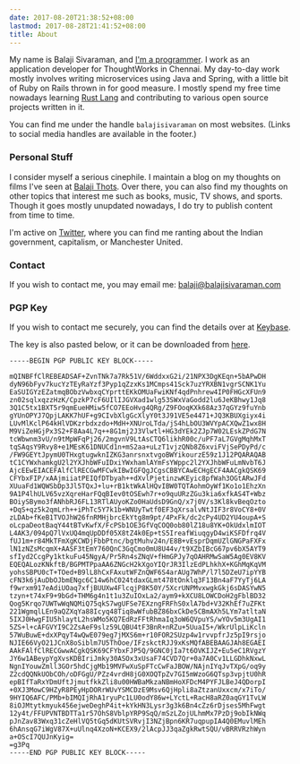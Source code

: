 ```yaml
---
date: 2017-08-20T21:38:52+08:00
lastmod: 2017-08-28T21:41:52+08:00
title: About
---
```


My name is Balaji Sivaraman, and [I'm a
programmer](https://github.com/balajisivaraman/). I work as an
application developer for ThoughtWorks in Chennai. My day-to-day work
mostly involves writing microservices using Java and Spring, with a
little bit of Ruby on Rails thrown in for good measure. I mostly spend
my free time nowadays learning [Rust Lang](https://www.rust-lang.org/)
and contributing to various open source projects written in it.

You can find me under the handle `balajisivaraman` on most websites.
(Links to social media handles are available in the footer.)

### Personal Stuff

I consider myself a serious cinephile. I maintain a blog on my
thoughts on films I've seen at [Balaji
Thots](https://www.balajithots.com). Over there, you can also find my
thoughts on other topics that interest me such as books, music, TV
shows, and sports. Though it goes mostly unupdated nowadays, I do try
to publish content from time to time.

I'm active on [Twitter](https://twitter.com/balajisivaraman), where
you can find me ranting about the Indian government, capitalism, or
Manchester United.

### Contact

If you wish to contact me, you may email me:
[balaji@balajisivaraman.com](mailto:balaji@balajisivaraman.com)

### PGP Key

If you wish to contact me securely, you can find the details over at
[Keybase](https://keybase.io/balajisivaraman).

The key is also pasted below, or it can be downloaded from
[here](../balajisivaraman.asc).

```pgp
-----BEGIN PGP PUBLIC KEY BLOCK-----

mQINBFfClREBEADSAF+ZvnTNk7a7Rk51V/6WddxxG2i/21NPX3DgKEqn+5bAPwDH
dyN96bFyv7kucYzTEyRaYzf3Pyp1qZzxKs1MCmps41Sck7uzYRXBN1vgrSCNK1Yu
EaSUIGYzEZatmqBObzVwbxqCYprttEKkOMUaFwiKNf4qdPnhrew4IP0FHGcXFUn9
zn02sqlxqzzHzK/CpzkP7cF6UIlIJGVXad1wlg53SWxVaGodd2lu6JeKBhwy1Jq8
3Q1C5tx1BXT5r9qmEueHMiw5fCO7EEoHvg4QRg/Z9FOoqKXk68Az37qGYz9fuYnb
gYUnOPYJ7QpjLAKK7hUF+g9CIvbXlgGcXlyY0t3J91VE5e4471+JQ3KBUXgiyx4i
LUvMlKclP64kHlVDKzrbdxzdo+MdH+XNUroLTda/jS4hLbOU3WVYpACXQwZ1wx8H
M9ViZeHGjPx3S2+F8Aa4L7q++8G1mj2J3Vlwtl+HG3dYEk2ZJp7W02LEskZPdG7N
tcWbwnm3vU/n9tMpWFqPj26/2mgvnV9LtAsCTQ6likhR00c/uPF7aL7GVgMqhMxT
tqSAqsY9Rvy8+e1MEsK61DNUCd1n+mS2aa+uLzT1vjzQNb8Z6xviFVjSePDyPd/c
/FW9GEYtJpymU0THxgtugwknIZKG3anrsnxtvgoBWYikourzE59z1J12PQARAQAB
tC1CYWxhamkgU2l2YXJhbWFuIDxiYWxhamlAYmFsYWppc2l2YXJhbWFuLmNvbT6J
AjcEEwEIACEFAlfClRECGwMFCwkIBwIGFQgJCgsCBBYCAwECHgECF4AACgkQSK69
CFYbxFIP/xAAjmiiatPEIQfDTbyah++dXvlPjetinzwKEyic8pfWah3OGtARwJFd
XUuaFd1WQWSbDp3Jl5TQxJ+lu+rB1ktWkAlHQvIBW0TQTAohmOyWf1Ko1o1EhzXn
9A1P4lhULV65vzXqreHarFQqBIev0tOSEwh7r+o9quURzZGu3kia6xfkAS4T+Wbz
BOiySBymo3fANhbRJ6FL13RTlAUyoKZo0HaUdsD9GnQ/x7j0V/s3Kl8kvBeqOzto
+DqS+qz5k2qmLrh++iPhTc5Y7k1b+WNUyTwtf0EF3qXrsalvNtJIF3r8VoCY8+0V
zLDAb+fKeB1TVOJhW26fnRMHjbrcEkYtg8m9pt/4PxFk/dc2cPy4UD2YU4oupA+S
oLcpaDeotBaqY44tBTvKwfX/FcPSb1OE3GfVqCOQ0ob80lZ18u8YK+OkUdxlmIOT
L4AK3/094pQ7lVxUQ4mqUpDDf05X8tZ4k0Ep+tS5IreafWiuqgyD4wiKSFDfrq4V
fUJ1m+r84MkTFmXgKCWDjFbbPtnc/bgtMuhv24n/E8B+vEsprDqmUZlGNGPaFXFx
lN1zNZsMcqmX+AASF3tEmY760QnC3GqCmo0mU8U44v/t9XZbIBcG67pv6bX5AYT9
sfIyd2CcgPy1ktkuFu45NgyA/Pr5Rn4sZNqV+fHmGPJy7qOAHRMwSaW5Ag0EV8KV
EQEQALozKNkftB/BGPMTPpaAA6ZNGcH2kXgoYIQrJR3IlzEdPLhkhX+KGhMqKqVM
yohsSBPU0cT+TOed+B9lL8hCxFAxutWFZnQWF6S4arAUg7WhP/l7l5DZeU7ipYYB
cFN3k6jAuDbOJbmENgc6C14w6hC024tdaxGLmt478tOnklq3F13Bn4aF7YyTj6LA
f9wrxm917eAdiUOaq7xfjBUUXw4FlcqjP8K50Y/5XcrUNPMvxwgkGkj6sDASYwN5
tzyn+t74xF9+9bGd+THM6g4n1t1u3ZuIOxLa2/aym9+kXCU8LOWCDoH2gFblBD32
Qog5Krqo7UWTwWqNQMiQ75qkS7wgUFSe7EXzngFRFhS0xlA7bd+V32KhEf7uZFKt
221WgmqlLEn9aQZXqYa88Icyq48Tiq8wWfubBZ86bxCkDe5CBmAXh5LYm7atltaN
5IXJ0HwgFIU5hlaytL2hsWMo5KQ7EdRzFFtRhmaIq3oW6QVpuYS/wYOv5m3UgAI1
5ZS+l+cAFGVYI9C2ZsAeF9slz59LQBU4tF3BnR+nRZu+5UuaI5+/WkrUlpLiKcln
57WuBuwE+dxXPqyT4wQwE079eg7jMXS6m+r10FOR2SUzp4w1rvvpfrJz5pI9rsjo
NJIE66VyO21JCnX8oSiblm7U5ThOoe/IFzskctRJJ9xKsMQfABEBAAGJAh8EGAEI
AAkFAlfClRECGwwACgkQSK69CFYbxFJP5Q/9GNC0jIa7t6OVKIJZ+Eu5eC1RVgzY
JY6w1ABeypYgXvsKDBIriJmky30ASOx3xUsaF74CVD7Qr+0a7A0Cv1LLGDhkNxwL
NgnIYouwZmll3GOr5hdCjgMb19MVFwXuSpFTcCwFaJBOW/NAjnIYqJvTXpG/oq9y
Z2cdQQNkUObCOh/oDFGgU/PZz4vrdH8jG0XOQTpZv7GI5mWzoG6QTsp3vpjtU0hR
epBIfTaRxYDmUftJjmutfkkZli8u00HWBaMkzaNBmHoXFDcM4PYFJLBeJ4QDorpI
+0XJ3MowC9HZyR8PEyHpDORrWUvYSMCDzE9Msv6QjHpli8aZtzanUxxcm/x7iTo/
9HYIQ6AFC/PMb+bIMQIjRhA1ryuPc1LU0odY86w+LYctL+RacH8aRZ0aqGY1TvLW
8iOJMtytkmyuk456ejweDeghP4it+kYkHN3Lysr3g3k6Bn4cZz6rDjses5MhFwgt
12y4t/FFUPVNTBDTTa1r57OhS8VblpYRP9SqQ/mSzLZojULhmMx7PzDj9obIkNWq
pJnZav83Wxq31cZeHlVQ5tGq5dKUtSVRvjI3NZjBpn6KR7uqpupIA4Q0EMuvlMEh
6hAnsqG7iWgV87X+uUlnq4XzoN+KCEX9/2lAcpJJ3qaZgkRwtSQU/vBRRVRzhWyn
a+OScI7QUJnKyig=
=g3Pq
-----END PGP PUBLIC KEY BLOCK-----
```
